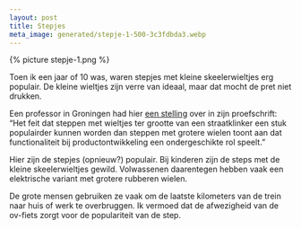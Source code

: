 ```yaml
---
layout: post
title: Stepjes
meta_image: generated/stepje-1-500-3c3fdbda3.webp
---
```


{% picture stepje-1.png %}

Toen ik een jaar of 10 was, waren stepjes met kleine skeelerwieltjes erg populair. De kleine wieltjes zijn verre van ideaal, maar dat mocht de pret niet drukken.

Een professor in Groningen had hier [een stelling](http://www.quantumdevices.nl/casparthesis/stellingen.html) over in zijn proefschrift: “Het feit dat steppen met wieltjes ter grootte van een straatklinker een stuk populairder kunnen worden dan steppen met grotere wielen toont aan dat functionaliteit bij productontwikkeling een ondergeschikte rol speelt.”

Hier zijn de stepjes (opnieuw?) populair. Bij kinderen zijn de steps met de kleine skeelerwieltjes gewild. Volwassenen daarentegen hebben vaak een elektrische variant met grotere rubberen wielen.

De grote mensen gebruiken ze vaak om de laatste kilometers van de trein naar huis of werk te overbruggen. Ik vermoed dat de afwezigheid van de ov-fiets zorgt voor de populariteit van de step.
